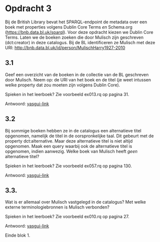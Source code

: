 # Opdracht 3
Bij de British Library bevat het SPARQL-endpoint de metadata over een boek met properties volgens Dublin Core Terms *en* Schema.org (https://bnb.data.bl.uk/sparql). Voor deze opdracht kiezen we Dublin Core Terms. Laten we de boeken zoeken die door Mulisch zijn geschreven (dct:creator) in deze catalogus. Bij de BL identificeren ze Mulisch met deze URI: <http://bnb.data.bl.uk/id/person/MulischHarry1927-2010>

## 3.1 
Geef een overzicht van de boeken in de collectie van de BL geschreven door Mulisch. Neem op: de URI van het boek en de titel (je weet intussen welke property dat zou moeten zijn volgens Dublin Core).

Spieken in het leerboek? Zie voorbeeld ex013.rq op pagina 31.

Antwoord: [yasgui-link](https://api.triplydb.com/s/H8oLbsJBL)

## 3.2
Bij sommige boeken hebben ze in de catalogus een alternatieve titel opgenomen, namelijk de titel in de oorspronkelijke taal. Dit gebeurt met de property dct:alternative. Maar deze alternatieve titel is niet altijd opgenomen. Maak een query waarbij ook de alternatieve titel is opgenomen, indien aanwezig. Welke boek van Mulisch heeft *geen* alternatieve titel?

Spieken in het leerboek? Zie voorbeeld ex057.rq op pagina 130.

Antwoord: [yasgui-link](https://api.triplydb.com/s/6bRZSCN8h)

## 3.3. 
Wat is er allemaal over Mulisch vastgelegd in de catalogus? Met welke externe terminologiebronnen is Mulisch verbonden?

Spieken in het leerboek? Zie voorbeeld ex010.rq op pagina 27.

Antwoord: [yasgui-link](https://api.triplydb.com/s/4KIQWekDV)

Einde blok 1.
